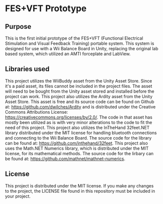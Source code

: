 # FES+VFT Prototype

## Purpose

This is the first initial prototype of the FES+VFT (Functional Electrical Stimulation and Visual Feedback Training) portable system. This system is designed for use with a Wii Balance Board in Unity, replacing the original lab based system, which utilized an AMTI forceplate and LabView.

## Libraries used

This project utilizes the WiiBuddy asset from the Unity Asset Store. Since it's a paid asset, its files cannot be included in the project files. The asset will need to be bought from the Unity asset stored and installed before the project can work. This project also utilizes the Ardity asset from the Unity Asset Store. This asset is free and its source code can be found on Github at: https://github.com/dwilches/Ardity and is distributed under the Creative Commons Attributions License: https://creativecommons.org/licenses/by/2.0/. The code in that asset has mostly been utilized as is with very minor alterations to the code to fit the need of this project. This project also utilizes the InTheHand 32feet.NET library distributed under the MIT license for handling bluetooth connections and connecting to the Wii Balance Board. The source code for the library can be found at: https://github.com/inthehand/32feet. This project also uses the Math.NET Numerics library, which is distributed under the MIT license, for its mathematical methods. The source code for the lirbary can be found at: https://github.com/mathnet/mathnet-numerics.

## License

This project is distributed under the MIT license. If you make any changes to the project, the LICENSE file found in this repository must be included in your project.